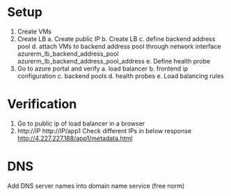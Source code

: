 # Setup
1. Create VMs
2. Create LB
    a. Create public IP
    b. Create LB
    c. define backend address pool
    d. attach VMs to backend address pool through network interface 
         azurerm_lb_backend_address_pool 
         azurerm_lb_backend_address_pool_address
    e. Define health probe
3. Go to azure portal and verify 
    a. load balancer
    b. frontend ip configuration
    c. backend pools
    d. health probes
    e. Load balancing rules


# Verification

1. Go to public ip of load balancer in a browser
2. http://IP
   http://IP/app1
   Check different IPs in below response
   http://4.227.227.188/app1/metadata.html 

# DNS
Add DNS server names into domain name service (free norm)